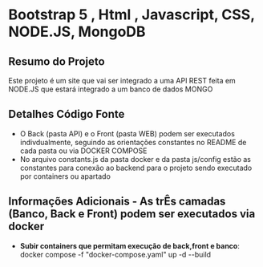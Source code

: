 # Bootstrap 5 , Html , Javascript, CSS, NODE.JS, MongoDB

## Resumo do Projeto
Este projeto é um site que vai ser integrado a uma API REST feita em NODE.JS que estará integrado a um banco de dados MONGO

## Detalhes Código Fonte
- O Back (pasta API) e o Front (pasta WEB) podem ser executados indivdualmente, seguindo as orientações constantes no README de cada pasta ou via DOCKER COMPOSE
- No arquivo constants.js da pasta docker e da pasta js/config estão as constantes para conexão ao backend para o projeto sendo executado por containers ou apartado

## Informações Adicionais - As trÊs camadas (Banco, Back e Front) podem ser executados via docker
- **Subir containers que permitam execução de back,front e banco**: docker compose -f "docker-compose.yaml" up -d --build 


